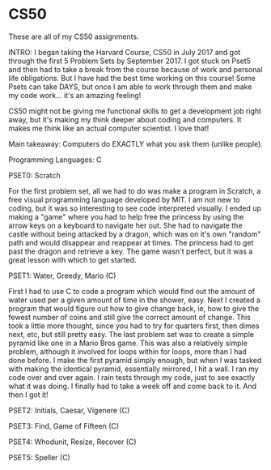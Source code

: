 # CS50
These are all of my CS50 assignments.

INTRO: I began taking the Harvard Course, CS50 in July 2017 and got through the first 5 Problem Sets by September 2017. I got stuck on Pset5 and then had to take a break from the course because of work and personal life obligations. But I have had the best time working on this course! Some Psets can take DAYS, but once I am able to work through them and make my code work... it's an amazing feeling!

CS50 might not be giving me functional skills to get a development job right away, but it's making my think deeper about coding and computers. It makes me think like an actual computer scientist. I love that! 

Main takeaway: Computers do EXACTLY what you ask them (unlike people). 

Programming Languages: C


PSET0: Scratch

For the first problem set, all we had to do was make a program in Scratch, a free visual programming language developed by MIT. I am not new to coding, but it was so interesting to see code interpreted visually. I ended up making a "game" where you had to help free the princess by using the arrow keys on a keyboard to navigate her out. She had to navigate the castle without being attacked by a dragon, which was on it's own "random" path and would disappear and reappear at times. The princess had to get past the dragon and retrieve a key. The game wasn't perfect, but it was a great lesson with which to get started.

PSET1: Water, Greedy, Mario (C)

First I had to use C to code a program which would find out the amount of water used per a given amount of time in the shower, easy. Next I created a program that would figure out how to give change back, ie, how to give the fewest number of coins and still give the correct amount of change. This took a little more thought, since you had to try for quarters first, then dimes next, etc, but still pretty easy. The last problem set was to create a simple pyramid like one in a Mario Bros game. This was also a relatively simple problem, although it involved for loops within for loops, more than I had done before. I make the first pyramid simply enough, but when I was tasked with making the identical pyramid, essentially mirrored, I hit a wall. I ran my code over and over again. I rain tests through my code, just to see exactly what it was doing. I finally had to take a week off and come back to it. And then I got it!

PSET2: Initials, Caesar, Vigenere (C)

PSET3: Find, Game of Fifteen (C)

PSET4: Whodunit, Resize, Recover (C)

PSET5: Speller (C)
